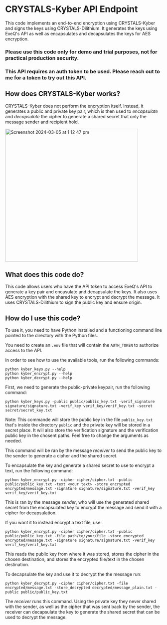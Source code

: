 # CRYSTALS-Kyber API Endpoint

This code implements an end-to-end encryption using CRYSTALS-Kyber and signs the keys using CRYSTALS-Dilithium. It generates the keys using ExeQ's API as well as encapsulates and decapsulates the keys for AES encryption. 

### Please use this code only for demo and trial purposes, not for practical production security.
### This API requires an auth token to be used. Please reach out to me for a token to try out this API.

## How does CRYSTALS-Kyber works?

CRYSTALS-Kyber does not perform the encryption itself. Instead, it generates a public and private key pair, which is then used to *encapsulate* and *decapsulate* the cipher to generate a shared secret that only the message sender and recipient hold.

<img width="426" alt="Screenshot 2024-03-05 at 1 12 47 pm" src="https://github.com/samuelnsam/CRYSTALs-Kyber-API/assets/87163496/54d41911-634d-437d-ac77-ca4d57e070c9">

## What does this code do?

This code allows users who have the API token to access ExeQ's API to generate a key pair and encasulate and decapsulate the keys. It also uses AES encryption with the shared key to encrypt and decrypt the message. It uses CRYSTALS-Dilithium to sign the public key and ensure origin.

## How do I use this code?

To use it, you need to have Python installed and a functioning command line pointed to the directory with the Python files.

You need to create an `.env` file that will contain the `AUTH_TOKEN` to authorize access to the API.

In order to see how to use the available tools, run the following commands:
```
python kyber_keys.py --help
python kyber_encrypt.py --help
python kyber_decrypt.py --help
```

First, we need to generate the public-private keypair, run the following command:

```
python kyber_keys.py -public public/public_key.txt -verif_signature signature/signature.txt -verif_key verif_key/verif_key.txt -secret secret/secret_key.txt
```

Note: This commande will store the public key in the file `public_key.txt` that's inside the directory `public` and the private key will be stored in a secret place. It will also store the verification signature and the verification public key in the chosent paths. Feel free to change the arguments as needed.

This command will be ran by the message *receiver* to send the public key to the sender to generate a cipher and the shared secret.

To encapsulate the key and generate a shared secret to use to encrypt a text, run the following command:

```
python kyber_encrypt.py -cipher cipher/cipher.txt -public public/public_key.txt -text <your text> -store_encrypted encrypted/message.txt -signature signature/signature.txt -verif_key verif_key/verif_key.txt
```

This is ran by the message *sender*, who will use the generated shared secret from the encapsulated key to encrypt the message and send it with a cipher for decapsulation.

If you want it to instead encrypt a text file, use:
```
python kyber_encrypt.py -cipher cipher/cipher.txt -public public/public_key.txt -file path/to/your/file -store_encrypted encrypted/message.txt -signature signature/signature.txt -verif_key verif_key/verif_key.txt
```

This reads the public key from where it was stored, stores the cipher in the chosen destination, and stores the encrypted file/text in the chosen destination.

To decapsulate the key and use it to decrypt the the message run:
```
python kyber_decrypt.py -cipher cipher/cipher.txt -file encrypted/message.txt -store_decrypted decrypted/message_plain.txt -public public/public_key.txt                                            
```

The *receiver* runs this command. Using the private key they never shared with the sender, as well as the cipher that was sent back by the sender, the receiver can decapsulate the key to generate the shared secret that can be used to decrypt the message.
